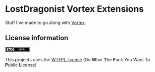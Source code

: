 # LostDragonist Vortex Extensions

Stuff I've made to go along with [Vortex](https://www.nexusmods.com/about/vortex/).

## License information
![WTFPL](license.png?raw=true)

This projects uses the [WTFPL license](http://www.wtfpl.net/)
(Do **W**hat **T**he **F**uck You Want To **P**ublic **L**icense)
